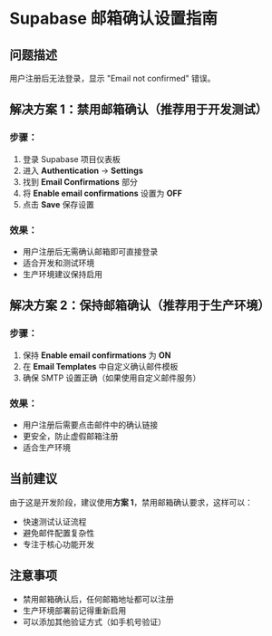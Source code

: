 # Supabase 邮箱确认设置指南

## 问题描述
用户注册后无法登录，显示 "Email not confirmed" 错误。

## 解决方案 1：禁用邮箱确认（推荐用于开发测试）

### 步骤：
1. 登录 Supabase 项目仪表板
2. 进入 **Authentication** → **Settings**
3. 找到 **Email Confirmations** 部分
4. 将 **Enable email confirmations** 设置为 **OFF**
5. 点击 **Save** 保存设置

### 效果：
- 用户注册后无需确认邮箱即可直接登录
- 适合开发和测试环境
- 生产环境建议保持启用

## 解决方案 2：保持邮箱确认（推荐用于生产环境）

### 步骤：
1. 保持 **Enable email confirmations** 为 **ON**
2. 在 **Email Templates** 中自定义确认邮件模板
3. 确保 SMTP 设置正确（如果使用自定义邮件服务）

### 效果：
- 用户注册后需要点击邮件中的确认链接
- 更安全，防止虚假邮箱注册
- 适合生产环境

## 当前建议
由于这是开发阶段，建议使用**方案 1**，禁用邮箱确认要求，这样可以：
- 快速测试认证流程
- 避免邮件配置复杂性
- 专注于核心功能开发

## 注意事项
- 禁用邮箱确认后，任何邮箱地址都可以注册
- 生产环境部署前记得重新启用
- 可以添加其他验证方式（如手机号验证）
